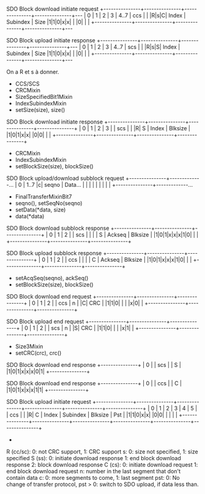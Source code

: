  SDO Block download initiate request
 +---------------+---------------+---------------+---------------+---
 |       0       |       1       |       2       |       3       | 4..7
 | ccs | | |R|s|C|            Index              | Subindex      | Size
 |1|1|0|x|x| | |0|                               |               |
 +---------------+---------------+---------------+---------------+---

 SDO Block upload initiate response
 +---------------+---------------+---------------+---------------+---
 |       0       |       1       |       2       |       3       | 4..7
 | scs | | |R|s|S|            Index              | Subindex      | Size
 |1|1|0|x|x| | |0|                               |               |
 +---------------+---------------+---------------+---------------+---

On a R et s à donner.

- CCS/SCS
- CRCMixin
- SizeSpecifiedBit1Mixin
- IndexSubindexMixin
- setSize(size), size()

 SDO Block download initiate response
 +---------------+---------------+---------------+---------------+
 |       0       |       1       |       2       |       3       |
 | scs | | |R| S |            Index              | Blksize       |
 |1|0|1|x|x| |0|0|                               |               |
 +---------------+---------------+---------------+---------------+

- CRCMixin
- IndexSubindexMixin
- setBlockSize(size), blockSize()


 SDO Block upload/download subblock request
 +---------------+-------------...
 |       0       |       1..7
 |c| seqno       | Data...
 | | | | | | | | |
 +---------------+-------------...

- FinalTransferMixinBit7
- seqno(), setSeqNo(seqno)
- setData(*data, size)
- data(*data)

 SDO Block download subblock response
 +---------------+---------------+---------------+
 |       0       |       1       |       2       |
 | scs | | | | S | Ackseq        | Blksize       |
 |1|0|1|x|x|x|1|0|               |               |
 +---------------+---------------+---------------+

 SDO Block upload subblock response
 +---------------+---------------+---------------+
 |       0       |       1       |       2       |
 | ccs | | | | C | Ackseq        | Blksize       |
 |1|0|1|x|x|x|1|0|               |               |
 +---------------+---------------+---------------+

- setAcqSeq(seqno), ackSeq()
- setBlockSize(size), blockSize()

 SDO Block download end request
 +---------------+---------------+---------------+
 |       0       |       1       |       2       |
 | ccs |  n  | |C|              CRC              |
 |1|1|0| | | |x|0|                               |
 +---------------+---------------+---------------+

 SDO Block upload end request
 +---------------+---------------+---------------+
 |       0       |       1       |       2       |
 | scs |  n  | |S|              CRC              |
 |1|1|0| | | |x|1|                               |
 +---------------+---------------+---------------+

- Size3Mixin
- setCRC(crc), crc()

 SDO Block download end response
 +---------------+
 |       0       |
 | scs |     | S |
 |1|0|1|x|x|x|0|1|
 +---------------+

 SDO Block download end response
 +---------------+
 |       0       |
 | ccs |     | C |
 |1|0|1|x|x|x|1|1|
 +---------------+

 SDO Block upload initiate request
 +---------------+---------------+---------------+---------------+---------------+---------------+
 |       0       |       1       |       2       |       3       |      4        |      5        |
 | ccs | | |R| C |            Index              | Subindex      | Blksize       | Pst           |
 |1|1|0|x|x| |0|0|                               |               |               |               |
 +---------------+---------------+---------------+---------------+---------------+---------------+

-

R (cc/sc): 0: not CRC support, 1: CRC support
s: 0: size not specified, 1: size specified
S (ss): 0: initiate download response
        1: end block download response
        2: block download response
C (cs): 0: initiate download request
        1: end block download request
n: number in the last segment that don't contain data
c: 0: more segments to come, 1: last segment
pst: 0: No change of transfer protocol, pst > 0: switch to SDO upload, if data less than.
